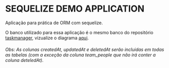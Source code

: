 # SEQUELIZE DEMO APPLICATION

Aplicação para prática de ORM com sequelize.

O banco utilizado para essa aplicação é o mesmo banco do repositório [taskmanager](https://github.com/LeonardoPinheiroLacerda/TaskManager), vizualize o diagrama [aqui](https://dbdiagram.io/d/62362e4ebed6183873c38a3f).

###### Obs: As colunas createdAt, updatedAt e deletedAt serão incluidas em todas as tabelas (com a exceção da coluna team_people que não irá conter a coluna deteledAt).
